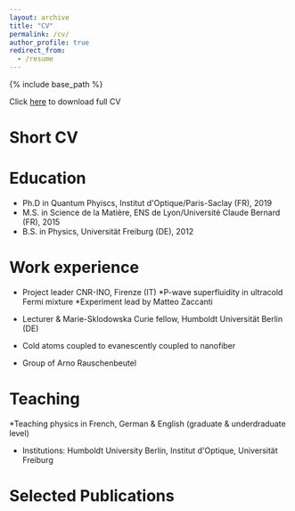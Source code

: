 ```yaml
---
layout: archive
title: "CV"
permalink: /cv/
author_profile: true
redirect_from:
  - /resume
---
```


{% include base_path %}

Click [here](https://github.com/MaxSchemmer/MaxSchemmer.github.io/tree/master/files/CV_MaximilianSchemmer.pdf) to download full CV

Short CV
======

Education
======
* Ph.D in Quantum Phyiscs, Institut d'Optique/Paris-Saclay (FR), 2019
* M.S. in Science de la Matière, ENS de Lyon/Université Claude Bernard (FR), 2015
* B.S. in Physics, Universität Freiburg (DE), 2012


Work experience
======
* Project leader CNR-INO, Firenze (IT) 
  *P-wave superfluidity in ultracold Fermi mixture 
  *Experiment lead by Matteo Zaccanti

* Lecturer & Marie-Sklodowska Curie fellow, Humboldt Universität  Berlin (DE)
 * Cold atoms coupled to evanescently coupled to nanofiber 
 * Group of Arno Rauschenbeutel
   
Teaching
======
*Teaching physics in French, German & English (graduate & underdraduate level)
* Institutions: Humboldt University Berlin, Institut d'Optique, Universität Freiburg
  
Selected Publications
======


